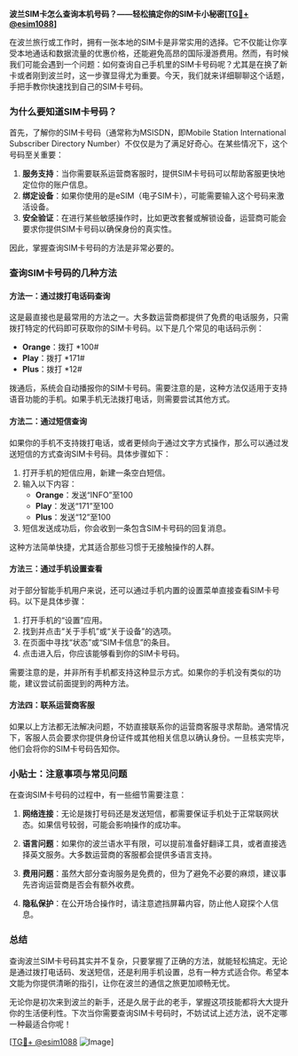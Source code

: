 **波兰SIM卡怎么查询本机号码？——轻松搞定你的SIM卡小秘密[[TG💪+ @esim1088](https://t.me/s/esim1088)]**

在波兰旅行或工作时，拥有一张本地的SIM卡是非常实用的选择。它不仅能让你享受本地通话和数据流量的优惠价格，还能避免高昂的国际漫游费用。然而，有时候我们可能会遇到一个问题：如何查询自己手机里的SIM卡号码呢？尤其是在换了新卡或者刚到波兰时，这一步骤显得尤为重要。今天，我们就来详细聊聊这个话题，手把手教你快速找到自己的SIM卡号码。

### 为什么要知道SIM卡号码？

首先，了解你的SIM卡号码（通常称为MSISDN，即Mobile Station International Subscriber Directory Number）不仅仅是为了满足好奇心。在某些情况下，这个号码至关重要：

1. **服务支持**：当你需要联系运营商客服时，提供SIM卡号码可以帮助客服更快地定位你的账户信息。
2. **绑定设备**：如果你使用的是eSIM（电子SIM卡），可能需要输入这个号码来激活设备。
3. **安全验证**：在进行某些敏感操作时，比如更改套餐或解锁设备，运营商可能会要求你提供SIM卡号码以确保身份的真实性。

因此，掌握查询SIM卡号码的方法是非常必要的。

### 查询SIM卡号码的几种方法

#### 方法一：通过拨打电话码查询

这是最直接也是最常用的方法之一。大多数运营商都提供了免费的电话服务，只需拨打特定的代码即可获取你的SIM卡号码。以下是几个常见的电话码示例：

- **Orange**：拨打 *100#
- **Play**：拨打 *171#
- **Plus**：拨打 *12#

拨通后，系统会自动播报你的SIM卡号码。需要注意的是，这种方法仅适用于支持语音功能的手机。如果手机无法拨打电话，则需要尝试其他方式。

#### 方法二：通过短信查询

如果你的手机不支持拨打电话，或者更倾向于通过文字方式操作，那么可以通过发送短信的方式查询SIM卡号码。具体步骤如下：

1. 打开手机的短信应用，新建一条空白短信。
2. 输入以下内容：
   - **Orange**：发送“INFO”至100
   - **Play**：发送“171”至100
   - **Plus**：发送“12”至100
3. 短信发送成功后，你会收到一条包含SIM卡号码的回复消息。

这种方法简单快捷，尤其适合那些习惯于无接触操作的人群。

#### 方法三：通过手机设置查看

对于部分智能手机用户来说，还可以通过手机内置的设置菜单直接查看SIM卡号码。以下是具体步骤：

1. 打开手机的“设置”应用。
2. 找到并点击“关于手机”或“关于设备”的选项。
3. 在页面中寻找“状态”或“SIM卡信息”的条目。
4. 点击进入后，你应该能够看到你的SIM卡号码。

需要注意的是，并非所有手机都支持这种显示方式。如果你的手机没有类似的功能，建议尝试前面提到的两种方法。

#### 方法四：联系运营商客服

如果以上方法都无法解决问题，不妨直接联系你的运营商客服寻求帮助。通常情况下，客服人员会要求你提供身份证件或其他相关信息以确认身份。一旦核实完毕，他们会将你的SIM卡号码告知你。

### 小贴士：注意事项与常见问题

在查询SIM卡号码的过程中，有一些细节需要注意：

1. **网络连接**：无论是拨打号码还是发送短信，都需要保证手机处于正常联网状态。如果信号较弱，可能会影响操作的成功率。
   
2. **语言问题**：如果你的波兰语水平有限，可以提前准备好翻译工具，或者直接选择英文服务。大多数运营商的客服都会提供多语言支持。

3. **费用问题**：虽然大部分查询服务是免费的，但为了避免不必要的麻烦，建议事先咨询运营商是否会有额外收费。

4. **隐私保护**：在公开场合操作时，请注意遮挡屏幕内容，防止他人窥探个人信息。

### 总结

查询波兰SIM卡号码其实并不复杂，只要掌握了正确的方法，就能轻松搞定。无论是通过拨打电话码、发送短信，还是利用手机设置，总有一种方式适合你。希望本文能为你提供清晰的指引，让你在波兰的通信之旅更加顺畅无忧。

无论你是初次来到波兰的新手，还是久居于此的老手，掌握这项技能都将大大提升你的生活便利性。下次当你需要查询SIM卡号码时，不妨试试上述方法，说不定哪一种最适合你呢！

[[TG💪+ @esim1088](https://t.me/s/esim1088) ![Image](https://i.postimg.cc/4NQfJmqS/Snipaste-2025-05-13-00-14-12.png)]